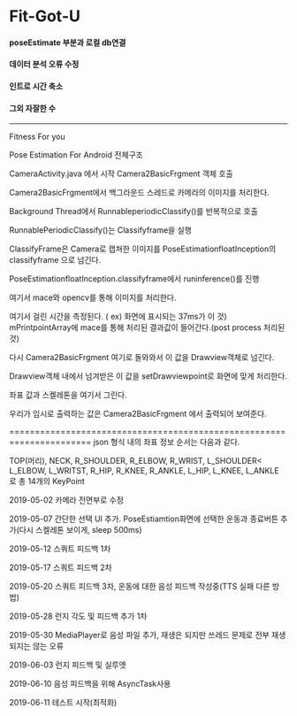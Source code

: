 # Fit-Got-U


#### poseEstimate 부분과 로컬 db연결
#### 데이터 분석 오류 수정
#### 인트로 시간 축소
#### 그외 자잘한 수








--------------------------------------------------------------------------------
Fitness For you

Pose Estimation For Android 전체구조

CameraActivity.java 에서 시작 Camera2BasicFrgment 객체 호출

Camera2BasicFrgment에서 백그라운드 스레드로 카메라의 이미지를 처리한다.

Background Thread에서 RunnableperiodicClassify()를 반복적으로 호출

RunnablePeriodicClassify()는 Classifyframe을 실행

ClassifyFrame은 Camera로 캡쳐한 이미지를 PoseEstimationfloatInception의 classifyframe 으로 넘긴다. 

PoseEstimationfloatInception.classifyframe에서 runinference()를 진행

여기서 mace와 opencv를 통해 이미지를 처리한다. 

여기서 걸린 시간을 측정된다. ( ex) 화면에 표시되는 37ms가 이 것)
mPrintpointArray에 mace를 통해 처리된 결과값이 들어간다.(post process 처리된것)

다시 Camera2BasicFrgment 여기로 돌와와서 이 값을 Drawview객체로 넘긴다.

Drawview객체 내에서 넘겨받은 이 값을 setDrawviewpoint로 화면에 맞게 처리한다.

좌표 값과 스켈레톤을 여기서 그린다.

우리가 임시로 출력하는 값은 Camera2BasicFrgment 에서 출력되어 보여준다.

====================================================================== json 형식 내의 좌표 정보 순서는 다음과 같다.

TOP(머리), NECK, R_SHOULDER, R_ELBOW, R_WRIST, L_SHOULDER< L_ELBOW, L_WRITST, R_HIP, R_KNEE, R_ANKLE, L_HIP, L_KNEE, L_ANKLE 로 총 14개의 KeyPoint

2019-05-02 카메라 전면부로 수정

2019-05-07 간단한 선택 UI 추가. PoseEstiamtion화면에 선택한 운동과 종료버튼 추가(다시 스켈레톤 보이게, sleep 500ms)

2019-05-12 스쿼트 피드백 1차

2019-05-17 스쿼트 피드백 2차

2019-05-20 스쿼트 피드백 3차, 운동에 대한 음성 피드백 작성중(TTS 실패 다른 방법)

2019-05-28 런지 각도 및 피드백 추가 1차

2019-05-30 MediaPlayer로 음성 파일 추가, 재생은 되지만 쓰레드 문제로 전부 재생되지는 않는 오류

2019-06-03 런지 피드백 및 실루엣

2019-06-10 음성 피드백을 위해 AsyncTask사용

2019-06-11 테스트 시작(최적화)
